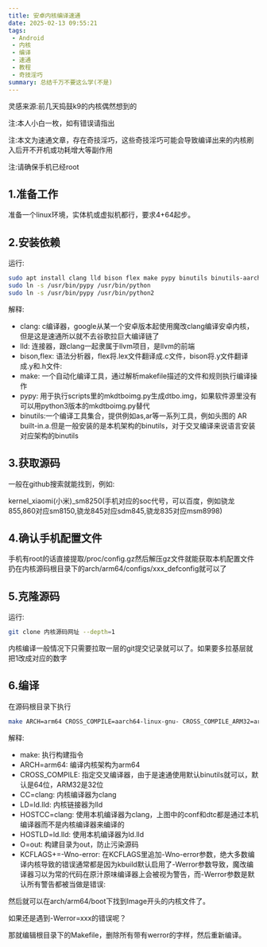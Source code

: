 ```yaml
---
title: 安卓内核编译速通
date: 2025-02-13 09:55:21
tags:
 - Android
 - 内核
 - 编译
 - 速通
 - 教程
 - 奇技淫巧
summary: 总结千万不要这么学(不是)
---
```

灵感来源:前几天捣鼓k9的内核偶然想到的

注:本人小白一枚，如有错误请指出

注:本文为速通文章，存在奇技淫巧，这些奇技淫巧可能会导致编译出来的内核刷入后开不开机或功耗增大等副作用

注:请确保手机已经root

## 1.准备工作
准备一个linux环境，实体机或虚拟机都行，要求4+64起步。

## 2.安装依赖
运行: 
```bash
sudo apt install clang lld bison flex make pypy binutils binutils-aarch64-linux-gnu binutils-arm-linux-gnueabihf git -y
sudo ln -s /usr/bin/pypy /usr/bin/python 
sudo ln -s /usr/bin/pypy /usr/bin/python2        
```
解释:

- clang: c编译器，google从某一个安卓版本起使用魔改clang编译安卓内核，但是这是速通所以就不去谷歌拉巨大编译链了
- lld: 连接器，跟clang一起隶属于llvm项目，是llvm的前端
- bison,flex: 语法分析器，flex将.lex文件翻译成.c文件，bison将.y文件翻译成.y和.h文件:
- make: 一个自动化编译工具，通过解析makefile描述的文件和规则执行编译操作
- pypy: 用于执行scripts里的mkdtboimg.py生成dtbo.img，如果软件源里没有可以用python3版本的mkdtboimg.py替代
- binutils:一个编译工具集合，提供例如as,ar等一系列工具，例如头图的 AR built-in.a.但是一般安装的是本机架构的binutils，对于交叉编译来说语言安装对应架构的binutils

## 3.获取源码
一般在github搜索就能找到，例如:

kernel_xiaomi(小米)_sm8250(手机对应的soc代号，可以百度，例如骁龙855,860对应sm8150,骁龙845对应sdm845,骁龙835对应msm8998)

## 4.确认手机配置文件
手机有root的话直接提取/proc/config.gz然后解压gz文件就能获取本机配置文件扔在内核源码根目录下的arch/arm64/configs/xxx_defconfig就可以了

## 5.克隆源码
运行:
```bash
git clone 内核源码网址 --depth=1
```

内核编译一般情况下只需要拉取一层的git提交记录就可以了。如果要多拉基层就把1改成对应的数字

## 6.编译
在源码根目录下执行
```bash
make ARCH=arm64 CROSS_COMPILE=aarch64-linux-gnu- CROSS_COMPILE_ARM32=arm-linux-gnuabeihf- CC=clang LD=ld.lld HOSTCC=clang HOSTLD=ld.lld O=out KCFLAGS+=-Wno-error xxx_defconfig all
```
解释:

- make: 执行构建指令
- ARCH=arm64: 编译内核架构为arm64
- CROSS_COMPILE: 指定交叉编译器，由于是速通使用默认binutils就可以，默认是64位，ARM32是32位
- CC=clang: 内核编译器为clang
- LD=ld.lld: 内核链接器为lld
- HOSTCC=clang: 使用本机编译器为clang，上图中的conf和dtc都是通过本机编译器而不是内核编译器来编译的
- HOSTLD=ld.lld: 使用本机编译器为ld.lld
- O=out: 构建目录为out，防止污染源码
- KCFLAGS+=-Wno-error: 在KCFLAGS里追加-Wno-error参数，绝大多数编译内核导致的错误通常都是因为kbuild默认启用了-Werror参数导致，魔改编译器习以为常的代码在原汁原味编译器上会被视为警告，而-Werror参数是默认所有警告都被当做是错误:

然后就可以在arch/arm64/boot下找到Image开头的内核文件了。

如果还是遇到-Werror=xxx的错误呢？

那就编辑根目录下的Makefile，删除所有带有werror的字样，然后重新编译。
